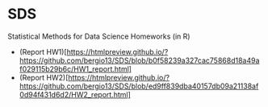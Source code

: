 # SDS
Statistical Methods for Data Science Homeworks (in R)

- (Report HW1)[https://htmlpreview.github.io/?https://github.com/bergio13/SDS/blob/b0f58239a327cac75868d18a49af029115b29b6c/HW1_report.html]
- (Report HW2)[https://htmlpreview.github.io/?https://github.com/bergio13/SDS/blob/ed9ff839dba40157db09a21138af0d94f431d6d2/HW2_report.html]
